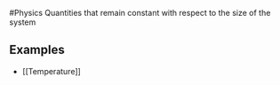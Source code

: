 #Physics 
Quantities that remain constant with respect to the size of the system
## Examples
* [[Temperature]]